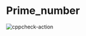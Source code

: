 # Prime_number
![cppcheck-action](https://github.com/stepin105302/Prime_number/workflows/cppcheck-action/badge.svg)
